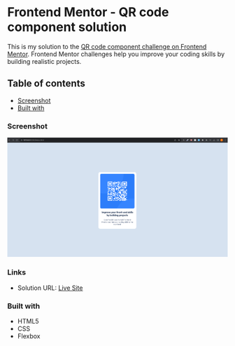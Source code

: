 # Frontend Mentor - QR code component solution

This is my solution to the [QR code component challenge on Frontend Mentor](https://www.frontendmentor.io/challenges/qr-code-component-iux_sIO_H). Frontend Mentor challenges help you improve your coding skills by building realistic projects. 

## Table of contents

- [Screenshot](#screenshot)
- [Built with](#built-with)


### Screenshot

![My work](./design/Screenshot.png)

### Links

- Solution URL: [Live Site](https://faseehahmed1.github.io/QR-Code-FrontEnd-Mentor/)

### Built with

- HTML5
- CSS 
- Flexbox

